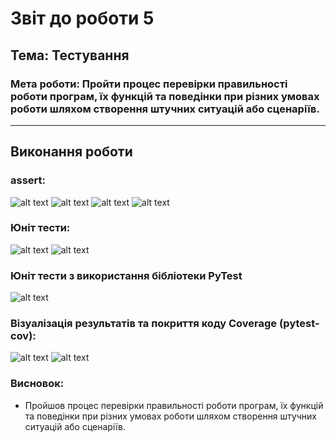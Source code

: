 # Звіт до роботи 5
## Тема: Тестування
### Мета роботи: Пройти процес перевірки правильності роботи програм, їх функцій та поведінки при різних умовах роботи шляхом створення штучних ситуацій або сценаріїв.
---
## Виконання роботи
### assert:

![alt text](/pictures/1.png "1")
![alt text](/pictures/1(2).png "2")
![alt text](/pictures/1(3).png "3")
![alt text](/pictures/1(4).png "4")

### Юніт тести:

![alt text](/pictures/2.png "5")
![alt text](/pictures/3.png "6")

### Юніт тести з використання бібліотеки PyTest

![alt text](/pictures/4.png "7")

### Візуалізація результатів та покриття коду Coverage (pytest-cov):

![alt text](/pictures/5.png "8")
![alt text](/pictures/6.png "9")

### Висновок: 
- Пройшов процес перевірки правильності роботи програм, їх функцій та поведінки при різних умовах роботи шляхом створення штучних ситуацій або сценаріїв.